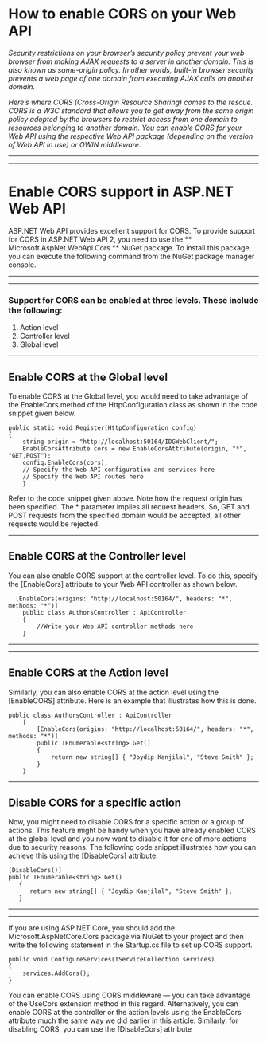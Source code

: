 # How to enable CORS on your Web API

_Security restrictions on your browser’s security policy prevent your web browser from making AJAX requests to a server in another domain. This is also known as same-origin policy. In other words, built-in browser security prevents a web page of one domain from executing AJAX calls on another domain._

_Here’s where CORS (Cross-Origin Resource Sharing) comes to the rescue. CORS is a W3C standard that allows you to get away from the same origin policy adopted by the browsers to restrict access from one domain to resources belonging to another domain. You can enable CORS for your Web API using the respective Web API package (depending on the version of Web API in use) or OWIN middleware._

---

---

# Enable CORS support in ASP.NET Web API

ASP.NET Web API provides excellent support for CORS. To provide support for CORS in ASP.NET Web API 2, you need to use the ** Microsoft.AspNet.WebApi.Cors ** NuGet package. To install this package, you can execute the following command from the NuGet package manager console.

---

---

### Support for CORS can be enabled at three levels. These include the following:

1. Action level
2. Controller level
3. Global level

---

## Enable CORS at the Global level

To enable CORS at the Global level, you would need to take advantage of the EnableCors method of the HttpConfiguration class as shown in the code snippet given below.

```
public static void Register(HttpConfiguration config)
{
    string origin = "http://localhost:50164/IDGWebClient/";
    EnableCorsAttribute cors = new EnableCorsAttribute(origin, "*", "GET,POST");
    config.EnableCors(cors);
    // Specify the Web API configuration and services here
    // Specify the Web API routes here
    }
```

Refer to the code snippet given above. Note how the request origin has been specified. The \* parameter implies all request headers. So, GET and POST requests from the specified domain would be accepted, all other requests would be rejected.

---

## Enable CORS at the Controller level

You can also enable CORS support at the controller level. To do this, specify the [EnableCors] attribute to your Web API controller as shown below.

```
  [EnableCors(origins: "http://localhost:50164/", headers: "*", methods: "*")]
    public class AuthorsController : ApiController
    {
        //Write your Web API controller methods here
    }
```

---

---

## Enable CORS at the Action level

Similarly, you can also enable CORS at the action level using the [EnableCORS] attribute. Here is an example that illustrates how this is done.

```
public class AuthorsController : ApiController
    {
        [EnableCors(origins: "http://localhost:50164/", headers: "*", methods: "*")]
        public IEnumerable<string> Get()
        {
            return new string[] { "Joydip Kanjilal", "Steve Smith" };
        }
    }
```

---

## Disable CORS for a specific action

Now, you might need to disable CORS for a specific action or a group of actions. This feature might be handy when you have already enabled CORS at the global level and you now want to disable it for one of more actions due to security reasons. The following code snippet illustrates how you can achieve this using the [DisableCors] attribute.

```
[DisableCors()]
public IEnumerable<string> Get()
   {
      return new string[] { "Joydip Kanjilal", "Steve Smith" };
   }
```

---

---

If you are using ASP.NET Core, you should add the Microsoft.AspNetCore.Cors package via NuGet to your project and then write the following statement in the Startup.cs file to set up CORS support.

```
public void ConfigureServices(IServiceCollection services)
{
    services.AddCors();
}
```

You can enable CORS using CORS middleware — you can take advantage of the UseCors extension method in this regard. Alternatively, you can enable CORS at the controller or the action levels using the EnableCors attribute much the same way we did earlier in this article. Similarly, for disabling CORS, you can use the [DisableCors] attribute
